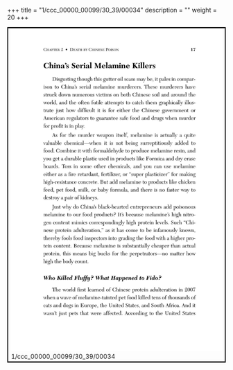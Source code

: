 +++
title = "1/ccc_00000_00099/30_39/00034"
description = ""
weight = 20
+++

<table style="border:2px solid black;max-width:800px;max-height:800px;" 
><tr><td>
<img class="center-fit-jpg"
src="/jpg_/out_jpg_dbc_034.jpg">
1/ccc_00000_00099/30_39/00034
</img></td></tr></table>

